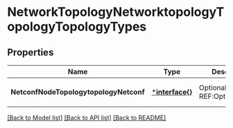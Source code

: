 # NetworkTopologyNetworktopologyTopologyTopologyTypes

## Properties
Name | Type | Description | Notes
------------ | ------------- | ------------- | -------------
**NetconfNodeTopologytopologyNetconf** | [***interface{}**](interface{}.md) | Optional.empty REF:Optional.empty | [optional] [default to null]

[[Back to Model list]](../README.md#documentation-for-models) [[Back to API list]](../README.md#documentation-for-api-endpoints) [[Back to README]](../README.md)


